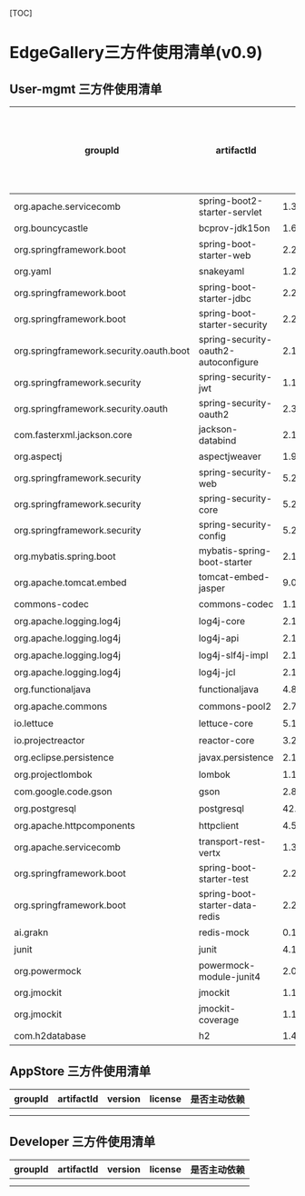 [TOC]
# EdgeGallery三方件使用清单(v0.9)
## User-mgmt 三方件使用清单
| groupId| artifactId | version  |license   | 是否主动依赖 |
|---|---|---|---|---|
| org.apache.servicecomb |  spring-boot2-starter-servlet |  1.3.0 |  |  是 | 
| org.bouncycastle |  bcprov-jdk15on |  1.66 |  |  是 | 
| org.springframework.boot |  spring-boot-starter-web |  2.2.9.RELEASE |  |  是 | 
| org.yaml |  snakeyaml |  1.26 |  |  是 | 
| org.springframework.boot |  spring-boot-starter-jdbc |  2.2.9.RELEASE |  |  是 | 
| org.springframework.boot |  spring-boot-starter-security |  2.2.9.RELEASE |  |  是 | 
| org.springframework.security.oauth.boot |  spring-security-oauth2-autoconfigure |  2.1.16.RELEASE |  |  是 | 
| org.springframework.security |  spring-security-jwt |  1.1.1.RELEASE |  |  是 | 
| org.springframework.security.oauth |  spring-security-oauth2 |  2.3.8.RELEASE |  |  是 | 
| com.fasterxml.jackson.core |  jackson-databind |  2.10.5 |  |  是 | 
| org.aspectj |  aspectjweaver |  1.9.6 |  |  是 | 
| org.springframework.security |  spring-security-web |  5.2.6.RELEASE |  |  是 | 
| org.springframework.security |  spring-security-core |  5.2.6.RELEASE |  |  是 | 
| org.springframework.security |  spring-security-config |  5.2.6.RELEASE |  |  是 | 
| org.mybatis.spring.boot |  mybatis-spring-boot-starter |  2.1.1 |  |  是 | 
| org.apache.tomcat.embed |  tomcat-embed-jasper |  9.0.37 |  |  是 | 
| commons-codec |  commons-codec |  1.14 |  |  是 | 
| org.apache.logging.log4j |  log4j-core |  2.13.3 |  |  是 | 
| org.apache.logging.log4j |  log4j-api |  2.13.3 |  |  是 | 
| org.apache.logging.log4j |  log4j-slf4j-impl |  2.13.3 |  |  是 | 
| org.apache.logging.log4j |  log4j-jcl |  2.13.3 |  |  是 | 
| org.functionaljava |  functionaljava |  4.8.1 |  |  是 | 
| org.apache.commons |  commons-pool2 |  2.7.0 |  |  是 | 
| io.lettuce |  lettuce-core |  5.1.8.RELEASE |  |  是 | 
| io.projectreactor |  reactor-core |  3.2.8.RELEASE |  |  是 | 
| org.eclipse.persistence |  javax.persistence |  2.1.0 |  |  是 | 
| org.projectlombok |  lombok |  1.18.6 |  |  是 | 
| com.google.code.gson |  gson |  2.8.5 |  |  是 | 
| org.postgresql |  postgresql |  42.2.16 |  |  是 | 
| org.apache.httpcomponents |  httpclient |  4.5.7 |  |  是 | 
| org.apache.servicecomb |  transport-rest-vertx |  1.3.0 |  |  是 | 
| org.springframework.boot |  spring-boot-starter-test |  2.2.9.RELEASE |  |  是 | 
| org.springframework.boot |  spring-boot-starter-data-redis |  2.2.9.RELEASE |  |  是 | 
| ai.grakn |  redis-mock |  0.1.6 |  |  是 | 
| junit |  junit |  4.13 |  |  是 | 
| org.powermock |  powermock-module-junit4 |  2.0.4 |  |  是 | 
| org.jmockit |  jmockit |  1.19 |  |  是 | 
| org.jmockit |  jmockit-coverage |  1.19 |  |  是 | 
| com.h2database |  h2 |  1.4.199 |  |  是 | 


## AppStore 三方件使用清单
| groupId| artifactId | version  |license   | 是否主动依赖 |
|---|---|---|---|---|
|   |   |   |   |   |
|   |   |   |   |   |

## Developer 三方件使用清单
| groupId| artifactId | version  |license   | 是否主动依赖 |
|---|---|---|---|---|
|   |   |   |   |   |
|   |   |   |   |   |
